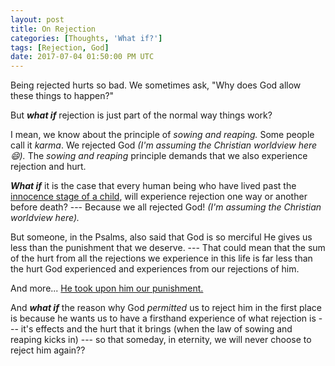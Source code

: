 ```yaml
---
layout: post
title: On Rejection
categories: [Thoughts, 'What if?']
tags: [Rejection, God]
date: 2017-07-04 01:50:00 PM UTC
---
```


<!-- July 4, 2017 09:50:00 PM Philippine Time -->


Being rejected hurts so bad. We sometimes ask, "Why does God allow these things to happen?"

But **_what if_** rejection is just part of the normal way things work?

<!--more-->

I mean, we know about the principle of _sowing and reaping._ Some people call it _karma_. We rejected God _(I'm assuming the Christian worldview here :smile:)._ The _sowing and reaping_ principle demands that we also experience rejection and hurt.

**_What if_** it is the case that every human being who have lived past the [innocence stage of a child](https://www.gotquestions.org/age-of-accountability.html), will experience rejection one way or another before death? --- Because we all rejected God! _(I'm assuming the Christian worldview here)._

But someone, in the Psalms, also said that God is so merciful He gives us less than the punishment that we deserve. --- That could mean that the sum of the hurt from all the rejections we experience in this life is far less than the hurt God experienced and experiences from our rejections of him.

And more... [He took upon him our punishment.](https://www.gotquestions.org/what-is-the-gospel.html)

And **_what if_** the reason why God _permitted_ us to reject him in the first place is because he wants us to have a firsthand experience of what rejection is --- it's effects and the hurt that it brings (when the law of sowing and reaping kicks in) --- so that someday, in eternity, we will never choose to reject him again??

<!--
Remember the Devil? Was he given the kind of test of rejection like we were given? I don't know. But why does it seem that he is incapable of repentance? Does that have something to do with the principle of sowing and reaping? Maybe his capability of rejecting God was so small but he still chose to rebel? --- The greater the rejection you sow, the greater its effect on you?

(Maybe the scope of the principle of sowing and reaping extends beyond the material universe?)
(I'm not trying to say that this principle is beyond God. What I'm trying to say is that this principle might be part of how God works, or part of his character, or something like that.)
-->